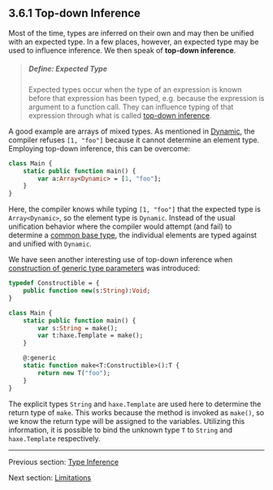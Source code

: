 ## 3.6.1 Top-down Inference

Most of the time, types are inferred on their own and may then be unified with an expected type. In a few places, however, an expected type may be used to influence inference. We then speak of **top-down inference**.

> ##### Define: Expected Type
>
> Expected types occur when the type of an expression is known before that expression has been typed, e.g. because the expression is argument to a function call. They can influence typing of that expression through what is called [top-down inference](top-down_inference.md).


A good example are arrays of mixed types. As mentioned in [Dynamic](dynamic_type.md), the compiler refuses `[1, "foo"]` because it cannot determine an element type. Employing top-down inference, this can be overcome:

```haxe
class Main {
	static public function main() {
		var a:Array<Dynamic> = [1, "foo"];
	}
}
```

Here, the compiler knows while typing `[1, "foo"]` that the expected type is `Array<Dynamic>`, so the element type is `Dynamic`. Instead of the usual unification behavior where the compiler would attempt (and fail) to determine a [common base type](common_base_type.md), the individual elements are typed against and unified with `Dynamic`.

We have seen another interesting use of top-down inference when [construction of generic type parameters](construction_of_generic_type_parameters.md) was introduced:

```haxe
typedef Constructible = {
	public function new(s:String):Void;
}

class Main {
	static public function main() {
		var s:String = make();
		var t:haxe.Template = make();
	}

	@:generic
	static function make<T:Constructible>():T {
		return new T("foo");
	}
}
```

The explicit types `String` and `haxe.Template` are used here to determine the return type of `make`. This works because the method is invoked as `make()`, so we know the return type will be assigned to the variables. Utilizing this information, it is possible to bind the unknown type `T` to `String` and `haxe.Template` respectively.

---

Previous section: [Type Inference](type_inference.md)

Next section: [Limitations](inference_limitations.md)